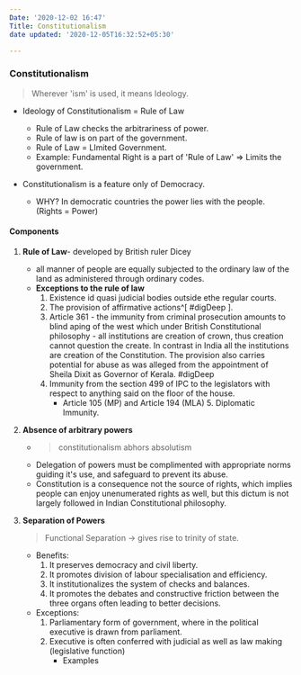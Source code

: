 ```yaml
---
Date: '2020-12-02 16:47'
Title: Constitutionalism
date updated: '2020-12-05T16:32:52+05:30'

---
```


### Constitutionalism

> Wherever 'ism' is used, it means Ideology.

-   Ideology of Constitutionalism = Rule of Law
    -   Rule of Law checks the arbitrariness of power.
    -   Rule of law is on part of the government.
    -   Rule of Law = LImited Government.
    -   Example: Fundamental Right is a part of 'Rule of Law' => Limits the government.

-   Constitutionalism is a feature only of Democracy.
    -   WHY? In democratic countries the power lies with the people. (Rights = Power)

<!--- MPuri Notes starts here --->

#### Components
1. **Rule of Law**- developed by British ruler Dicey
	- all manner of people are equally subjected to the ordinary law of the land as administered through ordinary codes.
	- **Exceptions to the rule of law**
     	1. Existence id quasi judicial bodies outside ethe regular courts.
     	2. The provision of affirmative actions^[ #digDeep ].		
     	3. Article 361 - the immunity from criminal prosecution amounts to blind aping of the west which under British Constitutional philosophy - all institutions are creation of crown, thus creation cannot question the create. 
     	In contrast in India all the institutions are creation of the Constitution. The provision also carries 	potential for abuse as was alleged from the appointment of Sheila Dixit as Governor of Kerala. #digDeep
     	4. Immunity from the section 499 of IPC to the legislators with respect to anything said on the floor of the house. 
			- Article 105 (MP) and Article 194 (MLA) 
		  5. Diplomatic Immunity.

2. **Absence of arbitrary powers**
	- > constitutionalism abhors absolutism
   - Delegation of powers must be complimented with appropriate norms guiding it's use, and safeguard to prevent its abuse.
   - Constitution is a consequence not the source of rights, which implies people can enjoy unenumerated rights as well, but this dictum is not largely followed in Indian Constitutional philosophy. 

3. **Separation of Powers**
	> Functional Separation -> gives rise to trinity of state.
	- Benefits: 
		1. It preserves democracy and civil liberty.
		2. It promotes division of labour specialisation and efficiency.
		3. It institutionalizes the system of checks and balances.
		4.  It promotes the debates and constructive friction between the three organs often leading to better decisions.
	- Exceptions:
		1. Parliamentary form of government, where in the political executive is drawn from parliament.
		2. Executive is often conferred with judicial as well as law making (legislative function)
			- Examples

